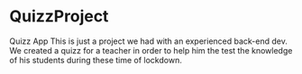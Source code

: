 # QuizzProject
Quizz App
This is just a project we had with an experienced back-end dev. 
We created a quizz for a teacher in order to help him the test the knowledge of his students during these time of lockdown.
